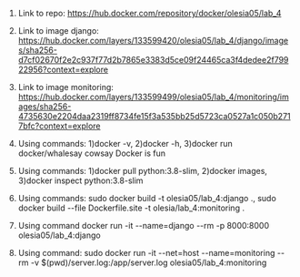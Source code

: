 1. Link to repo: https://hub.docker.com/repository/docker/olesia05/lab_4
2. Link to image django: https://hub.docker.com/layers/133599420/olesia05/lab_4/django/images/sha256-d7cf02670f2e2c937f77d2b7865e3383d5ce09f24465ca3f4dedee2f79922956?context=explore
3. Link to image monitoring: https://hub.docker.com/layers/133599499/olesia05/lab_4/monitoring/images/sha256-4735630e2204daa2319ff8734fe15f3a535bb25d5723ca0527a1c050b2717bfc?context=explore

4. Using commands: 1)docker -v, 2)docker -h, 3)docker run docker/whalesay cowsay Docker is fun
5. Using commands: 1)docker pull python:3.8-slim, 2)docker images, 3)docker inspect python:3.8-slim
6. Using commands: sudo docker build -t olesia05/lab_4:django ., sudo docker build --file Dockerfile.site -t olesia/lab_4:monitoring .
7. Using command docker run -it --name=django --rm -p 8000:8000 olesia05/lab_4:django
8. Using command: sudo docker run -it --net=host --name=monitoring --rm -v $(pwd)/server.log:/app/server.log olesia05/lab_4:monitoring 
